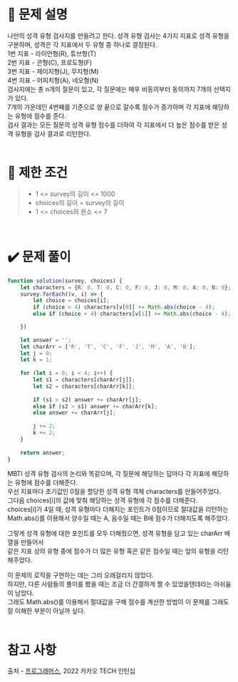 # 📝 문제 설명
나만의 성격 유형 검사지를 만들려고 한다. 성격 유형 검사는 4가지 지표로 성격 유형을 구분하며, 성격은 각 지표에서 두 유형 중 하나로 결정된다.
<br/>1번 지표 - 라이언형(R), 튜브형(T)
<br/>2번 지표 - 콘형(C), 프로도형(F)
<br/>3번 지표 - 제이지형(J), 무지형(M)
<br/>4번 지표 - 어피치형(A), 네오형(N)
<br/>검사지에는 총 n개의 질문이 있고, 각 질문에는 매우 비동의부터 동의까지 7개의 선택지가 있다.
<br/>7개의 가운데인 4번째를 기준으로 양 끝으로 갈수록 점수가 증가하며 각 지표에 해당하는 유형에 점수를 준다.
<br/>검사 결과는 모든 질문의 성격 유형 점수를 더하여 각 지표에서 더 높은 점수를 받은 성격 유형을 검사 결과로 리턴한다.
<br/><br/>

# 📌 제한 조건
>* 1 <= survey의 길이 <= 1000
>* choices의 길이 = survey의 길이
>* 1 <= choices의 원소 <= 7
<br/>

# ✔️ 문제 풀이
```Javascript
function solution(survey, choices) {
    let characters = {R: 0, T: 0, C: 0, F: 0, J: 0, M: 0, A: 0, N: 0};
    survey.forEach((v, i) => {
        let choice = choices[i];
        if (choice < 4) characters[v[0]] += Math.abs(choice - 4);
        else if (choice > 4) characters[v[1]] += Math.abs(choice - 4);    

    })
    
    let answer = '';
    let charArr = ['R', 'T', 'C', 'F', 'J', 'M', 'A', 'N'];
    let j = 0;
    let k = 1;
    
    for (let i = 0; i < 4; i++) {
        let s1 = characters[charArr[j]];
        let s2 = characters[charArr[k]];
        
        if (s1 > s2) answer += charArr[j];
        else if (s2 > s1) answer += charArr[k];
        else answer += charArr[j];
        
        j += 2;
        k += 2;
    }
    
    return answer;
}
```
MBTI 성격 유형 검사의 논리와 똑같으며, 각 질문에 해당하는 답마다 각 지표에 해당하는 유형에 점수를 더해준다.
<br/>우선 지표마다 초기값인 0점을 할당한 성격 유형 객체 characters를 만들어주었다.
<br/>그다음 choices[i]의 값에 맞춰 해당하는 성격 유형에 각 점수를 더해준다.
<br/>choices[i]가 4일 때, 성격 유형마다 더해지는 포인트가 0점이므로 절대값을 리턴하는 Math.abs()를 이용해서 양수일 때는 A, 음수일 때는 B에 점수가 더해지도록 해주었다.

그렇게 성격 유형에 대한 포인트를 모두 더해줬으면, 성격 유형을 담고 있는 charArr 배열을 만들어서
<br/>같은 지표 상의 유형 중에 점수가 더 많은 유형 혹은 같은 점수일 때는 앞의 유형을 리턴해주었다.

이 문제의 로직을 구현하는 데는 그리 오래걸리지 않았다.
<br/>하지만, 다른 사람들의 풀이를 봤을 때는 조금 더 간결하게 짤 수 있었을텐데라는 아쉬움이 남았다.
<br/>그래도 Math.abs()를 이용해서 절대값을 구해 점수를 계산한 방법이 이 문제를 그래도 잘 이해한 부분이 아닐까 싶다.
<br/><br/>

# 참고 사항
출처 - [프로그래머스](https://school.programmers.co.kr/learn/courses/30/lessons/118666), 2022 카카오 TECH 인턴십